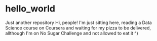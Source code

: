 # hello_world
Just another repository
Hi, people! I'm just sitting here, reading a Data Science course on Coursera and waiting for my pizza to be delivered, allthough I'm on No Sugar Challenge and not allowed to eat it ^)
